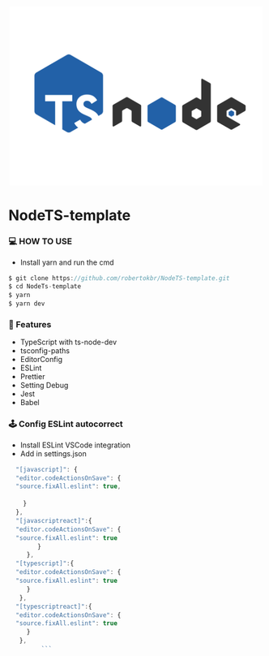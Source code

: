 <h4 align="center">
<img src="https://raw.githubusercontent.com/TypeStrong/ts-node/HEAD/logo.svg?sanitize=true" width="500px" /><br>

# NodeTS-template

### 💻 HOW TO USE

- Install yarn and run the cmd


```jsx
$ git clone https://github.com/robertokbr/NodeTS-template.git
$ cd NodeTs-template
$ yarn
$ yarn dev
```

### 🔧 Features
- TypeScript with ts-node-dev
- tsconfig-paths
- EditorConfig
- ESLint
- Prettier
- Setting Debug
- Jest
- Babel

### 🕹 Config ESLint autocorrect 

 -  Install ESLint VSCode integration 
 -  Add in settings.json

   ```jsx
     "[javascript]": {
     "editor.codeActionsOnSave": {
     "source.fixAll.eslint": true,

       }
     },
     "[javascriptreact]":{
     "editor.codeActionsOnSave": {
     "source.fixAll.eslint": true 
           }
        },
     "[typescript]":{
     "editor.codeActionsOnSave": {
     "source.fixAll.eslint": true 
        }
      },
     "[typescriptreact]":{
     "editor.codeActionsOnSave": {
     "source.fixAll.eslint": true 
        }
      },
            ```

